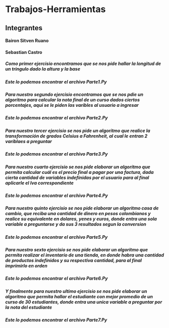 # Trabajos-Herramientas

## Integrantes
#### Bairon Sitven Ruano
#### Sebastian Castro

##### Como primer ejercisio encontramos que se nos pide hallar la longitud de un tringulo dado la altura y la base
##### Este lo podemos encontrar el archivo Parte1.Py 

##### Para nuestro segundo ejercisio encontramos que se nos pdie un algoritmo para calcular la nota final de un curso  dados ciertos porcentajes, aqui se le piden las varibles al usuario a ingresar
##### Este lo podemos encontrar el archivo Parte2.Py 

##### Para nuestro tercer ejercisio se nos pide un algoritmo que realice la transformación de grados Celsius a Fahrenheit, al cual le entran 2 variblaes a preguntar
##### Este lo podemos encontrar el archivo Parte3.Py 

##### Para nuestro cuarto ejercisio se nos pide elaborar un algoritmo que permita calcular cuál es el precio final a pagar por una factura, dada cierta cantidad de variables indefinidas por el usuario para al final aplicarle el Iva correspondiente
##### Este lo podemos encontrar el archivo Parte4.Py 

##### Para nuestro quinto ejercisio se nos pide elaborar un algoritmo casa de cambio, que reciba una cantidad de dinero en pesos colombianos y realice su equivalente en dolares, yenes y euros, donde entra una sola variable a preguntarse y da sus 3 resultados segun la conversion 
##### Este lo podemos encontrar el archivo Parte5.Py 

##### Para nuestro sexto ejercisio se nos pide elaborar un algoritmo que permita realizar el inventario de una tienda, en donde habra una cantidad de productos indefinidos y su respectiva cantidad, para al final imprimirlo en orden
##### Este lo podemos encontrar el archivo Parte6.Py 

##### Y finalmente para nuestro ultimo ejercisio se nos pide elaborar un algoritmo que permita hallar el estudiante con mejor promedio de un curso de 30 estudiantes, donde entra una unica variable a preguntar por la nota del estudiante
##### Este lo podemos encontrar el archivo Parte7.Py 

